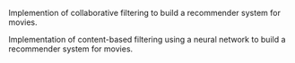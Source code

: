  Implemention of collaborative filtering to build a recommender system for movies.

 Implementation of content-based filtering using a neural network to build a recommender system for movies.
